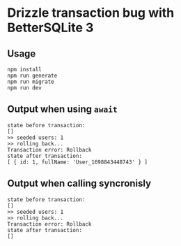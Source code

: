 # Drizzle transaction bug with BetterSQLite 3

## Usage

```
npm install
npm run generate
npm run migrate
npm run dev
```

## Output when using `await`

```
state before transaction:
[]
>> seeded users: 1
>> rolling back...
Transaction error: Rollback
state after transaction:
[ { id: 1, fullName: 'User_1698843448743' } ]
```

## Output when calling syncronisly

```
state before transaction:
[]
>> seeded users: 1
>> rolling back...
Transaction error: Rollback
state after transaction:
[]
```
